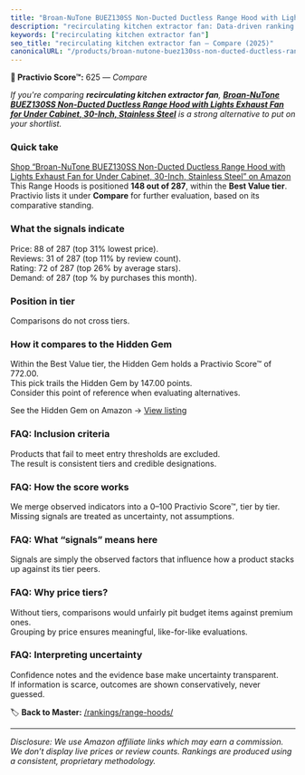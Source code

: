 ```yaml
---
title: "Broan-NuTone BUEZ130SS Non-Ducted Ductless Range Hood with Lights Exhaust Fan for Under Cabinet, 30-Inch, Stainless Steel"
description: "recirculating kitchen extractor fan: Data-driven ranking using the Practivio Score™. Positioned by quality, value, demand, findability, momentum."
keywords: ["recirculating kitchen extractor fan"]
seo_title: "recirculating kitchen extractor fan — Compare (2025)"
canonicalURL: "/products/broan-nutone-buez130ss-non-ducted-ductless-range-hood-with-lights-exhaust-fan-for-under-cabinet-30-inch-stainless-steel-B07T69FYRJ/"
---
```


**🛒 Practivio Score™:** 625 — _Compare_


*If you're comparing **recirculating kitchen extractor fan**, **[Broan-NuTone BUEZ130SS Non-Ducted Ductless Range Hood with Lights Exhaust Fan for Under Cabinet, 30-Inch, Stainless Steel](https://www.amazon.com/dp/B07T69FYRJ?tag=practivio-20)** is a strong alternative to put on your shortlist.*
### Quick take
[Shop “Broan-NuTone BUEZ130SS Non-Ducted Ductless Range Hood with Lights Exhaust Fan for Under Cabinet, 30-Inch, Stainless Steel” on Amazon](https://www.amazon.com/dp/B07T69FYRJ?tag=practivio-20)
This Range Hoods is positioned **148 out of 287**, within the **Best Value tier**.  
Practivio lists it under **Compare** for further evaluation, based on its comparative standing.

### What the signals indicate
Price: 88 of 287 (top 31% lowest price).  
Reviews: 31 of 287 (top 11% by review count).  
Rating: 72 of 287 (top 26% by average stars).  
Demand:  of 287 (top % by purchases this month).

### Position in tier
Comparisons do not cross tiers.

### How it compares to the Hidden Gem
Within the Best Value tier, the Hidden Gem holds a Practivio Score™ of 772.00.  
This pick trails the Hidden Gem by 147.00 points.  
Consider this point of reference when evaluating alternatives.  

See the Hidden Gem on Amazon → [View listing](https://www.amazon.com/dp/B077BPDF8S?tag=practivio-20)

### FAQ: Inclusion criteria
Products that fail to meet entry thresholds are excluded.  
The result is consistent tiers and credible designations.

### FAQ: How the score works
We merge observed indicators into a 0–100 Practivio Score™, tier by tier.  
Missing signals are treated as uncertainty, not assumptions.

### FAQ: What “signals” means here
Signals are simply the observed factors that influence how a product stacks up against its tier peers.

### FAQ: Why price tiers?
Without tiers, comparisons would unfairly pit budget items against premium ones.  
Grouping by price ensures meaningful, like-for-like evaluations.

### FAQ: Interpreting uncertainty
Confidence notes and the evidence base make uncertainty transparent.  
If information is scarce, outcomes are shown conservatively, never guessed.

<!-- Missing template for Compare/CompareWithinPriceClass -->


🏷️ **Back to Master:** [/rankings/range-hoods/](/rankings/range-hoods/)

---
_Disclosure: We use Amazon affiliate links which may earn a commission. We don’t display live prices or review counts. Rankings are produced using a consistent, proprietary methodology._

